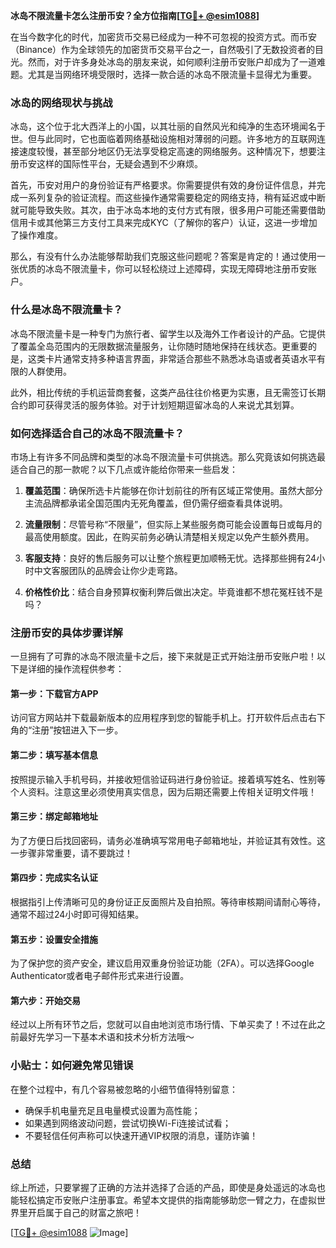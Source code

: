 **冰岛不限流量卡怎么注册币安？全方位指南[[TG💪+ @esim1088](https://t.me/s/esim1088)]**

在当今数字化的时代，加密货币交易已经成为一种不可忽视的投资方式。而币安（Binance）作为全球领先的加密货币交易平台之一，自然吸引了无数投资者的目光。然而，对于许多身处冰岛的朋友来说，如何顺利注册币安账户却成为了一道难题。尤其是当网络环境受限时，选择一款合适的冰岛不限流量卡显得尤为重要。

### 冰岛的网络现状与挑战

冰岛，这个位于北大西洋上的小国，以其壮丽的自然风光和纯净的生态环境闻名于世。但与此同时，它也面临着网络基础设施相对薄弱的问题。许多地方的互联网连接速度较慢，甚至部分地区仍无法享受稳定高速的网络服务。这种情况下，想要注册币安这样的国际性平台，无疑会遇到不少麻烦。

首先，币安对用户的身份验证有严格要求。你需要提供有效的身份证件信息，并完成一系列复杂的验证流程。而这些操作通常需要稳定的网络支持，稍有延迟或中断就可能导致失败。其次，由于冰岛本地的支付方式有限，很多用户可能还需要借助信用卡或其他第三方支付工具来完成KYC（了解你的客户）认证，这进一步增加了操作难度。

那么，有没有什么办法能够帮助我们克服这些问题呢？答案是肯定的！通过使用一张优质的冰岛不限流量卡，你可以轻松绕过上述障碍，实现无障碍地注册币安账户。

### 什么是冰岛不限流量卡？

冰岛不限流量卡是一种专门为旅行者、留学生以及海外工作者设计的产品。它提供了覆盖全岛范围内的无限数据流量服务，让你随时随地保持在线状态。更重要的是，这类卡片通常支持多种语言界面，非常适合那些不熟悉冰岛语或者英语水平有限的人群使用。

此外，相比传统的手机运营商套餐，这类产品往往价格更为实惠，且无需签订长期合约即可获得灵活的服务体验。对于计划短期逗留冰岛的人来说尤其划算。

### 如何选择适合自己的冰岛不限流量卡？

市场上有许多不同品牌和类型的冰岛不限流量卡可供挑选。那么究竟该如何挑选最适合自己的那一款呢？以下几点或许能给你带来一些启发：

1. **覆盖范围**：确保所选卡片能够在你计划前往的所有区域正常使用。虽然大部分主流品牌都承诺全国范围内无死角覆盖，但仍需仔细查看具体说明。
   
2. **流量限制**：尽管号称“不限量”，但实际上某些服务商可能会设置每日或每月的最高使用额度。因此，在购买前务必确认清楚相关规定以免产生额外费用。
    
3. **客服支持**：良好的售后服务可以让整个旅程更加顺畅无忧。选择那些拥有24小时中文客服团队的品牌会让你少走弯路。
    
4. **价格性价比**：结合自身预算权衡利弊后做出决定。毕竟谁都不想花冤枉钱不是吗？

### 注册币安的具体步骤详解

一旦拥有了可靠的冰岛不限流量卡之后，接下来就是正式开始注册币安账户啦！以下是详细的操作流程供参考：

#### 第一步：下载官方APP
访问官方网站并下载最新版本的应用程序到您的智能手机上。打开软件后点击右下角的“注册”按钮进入下一步。

#### 第二步：填写基本信息
按照提示输入手机号码，并接收短信验证码进行身份验证。接着填写姓名、性别等个人资料。注意这里必须使用真实信息，因为后期还需要上传相关证明文件哦！

#### 第三步：绑定邮箱地址
为了方便日后找回密码，请务必准确填写常用电子邮箱地址，并验证其有效性。这一步骤非常重要，请不要跳过！

#### 第四步：完成实名认证
根据指引上传清晰可见的身份证正反面照片及自拍照。等待审核期间请耐心等待，通常不超过24小时即可得知结果。

#### 第五步：设置安全措施
为了保护您的资产安全，建议启用双重身份验证功能（2FA）。可以选择Google Authenticator或者电子邮件形式来进行设置。

#### 第六步：开始交易
经过以上所有环节之后，您就可以自由地浏览市场行情、下单买卖了！不过在此之前最好先学习一下基本术语和技术分析方法哦～

### 小贴士：如何避免常见错误

在整个过程中，有几个容易被忽略的小细节值得特别留意：
- 确保手机电量充足且电量模式设置为高性能；
- 如果遇到网络波动问题，尝试切换Wi-Fi连接试试看；
- 不要轻信任何声称可以快速开通VIP权限的消息，谨防诈骗！

### 总结

综上所述，只要掌握了正确的方法并选择了合适的产品，即使是身处遥远的冰岛也能轻松搞定币安账户注册事宜。希望本文提供的指南能够助您一臂之力，在虚拟世界里开启属于自己的财富之旅吧！

[[TG💪+ @esim1088](https://t.me/s/esim1088) ![Image](https://i.postimg.cc/4NQfJmqS/Snipaste-2025-05-13-00-14-12.png)]